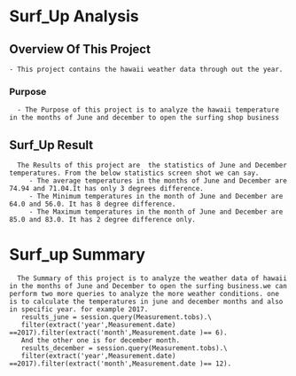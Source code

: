 # Surf_Up Analysis

## Overview Of This Project
    - This project contains the hawaii weather data through out the year.
### Purpose 
      - The Purpose of this project is to analyze the hawaii temperature in the months of June and december to open the surfing shop business
      
##  Surf_Up Result
      The Results of this project are  the statistics of June and December temperatures. From the below statistics screen shot we can say.
         - The average temperatures in the months of June and December are 74.94 and 71.04.It has only 3 degrees difference.
         - The Minimum temperatures in the month of June and December are 64.0 and 56.0. It has 8 degree difference.
         - The Maximum temperatures in the month of June and December are 85.0 and 83.0. It has 2 degree difference only.
# Surf_up Summary
      The Summary of this project is to analyze the weather data of hawaii in the months of June and December to open the surfing business.we can perform two more queries to analyze the more weather conditions. one is to calculate the temperatures in june and december months and also in specific year. for example 2017. 
       results_june = session.query(Measurement.tobs).\
       filter(extract('year',Measurement.date) ==2017).filter(extract('month',Measurement.date )== 6).
       And the other one is for december month.
       results_december = session.query(Measurement.tobs).\
       filter(extract('year',Measurement.date) ==2017).filter(extract('month',Measurement.date )== 12).


